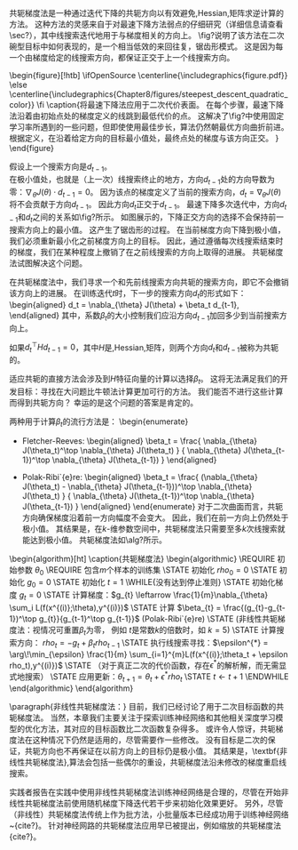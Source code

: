 共轭梯度法是一种通过迭代下降的共轭方向以有效避免\,Hessian\,矩阵求逆计算的方法。
这种方法的灵感来自于对最速下降方法弱点的仔细研究（详细信息请查看\sec?），其中线搜索迭代地用于与梯度相关的方向上。
\fig?说明了该方法在二次碗型目标中如何表现的，是一个相当低效的来回往复，锯齿形模式。
这是因为每一个由梯度给定的线搜索方向，都保证正交于上一个线搜索方向。

\begin{figure}[!htb]
\ifOpenSource
\centerline{\includegraphics{figure.pdf}}
\else
\centerline{\includegraphics{Chapter8/figures/steepest_descent_quadratic_color}}
\fi
\caption{将最速下降法应用于二次代价表面。
在每个步骤，最速下降法沿着由初始点处的梯度定义的线跳到最低代价的点。
这解决了\fig?中使用固定学习率所遇到的一些问题，但即使使用最佳步长，算法仍然朝最优方向曲折前进。
根据定义，在沿着给定方向的目标最小值处，最终点处的梯度与该方向正交。
}
\end{figure}


<!-- % -- 304 -- -->

假设上一个搜索方向是$d_{t-1}$。   
在极小值处，也就是（上一次）线搜索终止的地方，方向$d_{t-1}$处的方向导数为零：$\nabla_{\theta} J(\theta) \cdot d_{t-1} = 0$。
因为该点的梯度定义了当前的搜索方向，$d_t = \nabla_{\theta} J(\theta)$将不会贡献于方向$d_{t-1}$。
因此方向$d_t$正交于$d_{t-1}$。
最速下降多次迭代中，方向$d_{t-1}$和$d_t$之间的关系如\fig?所示。
如图展示的，下降正交方向的选择不会保持前一搜索方向上的最小值。
这产生了锯齿形的过程。
在当前梯度方向下降到极小值，我们必须重新最小化之前梯度方向上的目标。
因此，通过遵循每次线搜索结束时的梯度，我们在某种程度上撤销了在之前线搜索的方向上取得的进展。
共轭梯度法试图解决这个问题。

在共轭梯度法中，我们寻求一个和先前线搜索方向共轭的搜索方向，即它不会撤销该方向上的进展。
在训练迭代$t$时，下一步的搜索方向$d_t$的形式如下：
\begin{aligned}
    d_t = \nabla_{\theta} J(\theta) + \beta_t d_{t-1},
\end{aligned}
其中，系数$\beta_t$的大小控制我们应沿方向$d_{t-1}$加回多少到当前搜索方向上。

<!-- % -- 305 -- -->

如果$d_t^\top H d_{t-1} = 0$，其中$H$是\,Hessian\,矩阵，则两个方向$d_t$和$d_{t-1}$被称为共轭的。

适应共轭的直接方法会涉及到$H$特征向量的计算以选择$\beta_t$。
这将无法满足我们的开发目标：寻找在大问题比牛顿法计算更加可行的方法。
我们能否不进行这些计算而得到共轭方向？
幸运的是这个问题的答案是肯定的。

两种用于计算$\beta_t$的流行方法是：
\begin{enumerate}
+ Fletcher-Reeves:
\begin{aligned}
    \beta_t = \frac{ \nabla_{\theta} J(\theta_t)^\top \nabla_{\theta} J(\theta_t) }
{ \nabla_{\theta} J(\theta_{t-1})^\top \nabla_{\theta} J(\theta_{t-1}) }
\end{aligned}

+ Polak-Ribi\`{e}re:
\begin{aligned}
    \beta_t = \frac{ (\nabla_{\theta} J(\theta_t) - \nabla_{\theta} J(\theta_{t-1}))^\top \nabla_{\theta} J(\theta_t) }
{ \nabla_{\theta} J(\theta_{t-1})^\top \nabla_{\theta} J(\theta_{t-1}) }
\end{aligned}
\end{enumerate}
对于二次曲面而言，共轭方向确保梯度沿着前一方向幅度不会变大。
因此，我们在前一方向上仍然处于极小值。
其结果是，在$k$-维参数空间中，共轭梯度法只需要至多$k$次线搜索就能达到极小值。
共轭梯度法如\alg?所示。

\begin{algorithm}[ht]
\caption{共轭梯度法}
\begin{algorithmic}
\REQUIRE 初始参数 $\theta_{0}$
\REQUIRE 包含$m$个样本的训练集
\STATE 初始化 $rho_{0} = 0$
\STATE 初始化 $g_0 = 0$
\STATE 初始化 $t = 1$
\WHILE{没有达到停止准则}
    \STATE 初始化梯度 ${g}_{t} = 0$
    \STATE 计算梯度：$g_{t} \leftarrow
         \frac{1}{m}\nabla_{\theta} \sum_i L(f(x^{(i)};\theta),y^{(i)})$ 
    \STATE 计算 $\beta_{t} = \frac{(g_{t}-g_{t-1})^\top g_{t}}{g_{t-1}^\top g_{t-1}}$  (Polak-Ribi\`{e}re)
    \STATE (非线性共轭梯度法：视情况可重置$\beta_{t}$为零，
           例如  $t$是常数$k$的倍数时，如 $k=5$)
    \STATE 计算搜索方向： $rho_{t} = -g_{t} + \beta_{t} rho_{t-1}$ 
    \STATE 执行线搜索寻找：$\epsilon^{*} = \arg\!\min_{\epsilon}
    \frac{1}{m} \sum_{i=1}^{m}L(f(x^{(i)};\theta_t + \epsilon rho_t),y^{(i)})$ 
    \STATE （对于真正二次的代价函数，存在$\epsilon^*$的解析解，而无需显式地搜索）
    \STATE 应用更新：$\theta_{t+1} = \theta_{t}+ \epsilon^{*} rho_{t}$
    \STATE $t \leftarrow t + 1$
\ENDWHILE
\end{algorithmic}
\end{algorithm}


\paragraph{非线性共轭梯度法：}
目前，我们已经讨论了用于二次目标函数的共轭梯度法。
当然，本章我们主要关注于探索训练神经网络和其他相关深度学习模型的优化方法，其对应的目标函数比二次函数复杂得多。
或许令人惊讶，共轭梯度法在这种情况下仍然是适用的，尽管需要作一些修改。
没有目标是二次的保证，共轭方向也不再保证在以前方向上的目标仍是极小值。
其结果是，\textbf{非线性共轭梯度法}\,算法会包括一些偶尔的重设，共轭梯度法沿未修改的梯度重启线搜索。

<!-- % -- 306 -- -->

实践者报告在实践中使用非线性共轭梯度法训练神经网络是合理的，尽管在开始非线性共轭梯度法前使用随机梯度下降迭代若干步来初始化效果更好。
另外，尽管（非线性）共轭梯度法传统上作为批方法，小批量版本已经成功用于训练神经网络~{cite?}。
针对神经网路的共轭梯度法应用早已被提出，例如缩放的共轭梯度法{cite?}。
